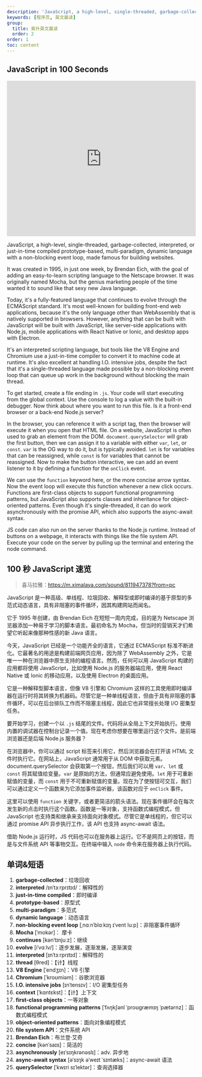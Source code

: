 ```yaml
---
description: 'JavaScript, a high-level, single-threaded, garbage-collected, interpreted, or just-in-time compiled prototype-based, multi-paradigm, dynamic language with a non-blocking event loop, made famous for building websites.'
keywords: [程序员, 英文晨读]
group:
  title: 紫升英文晨读
  order: 2
order: 1
toc: content
---
```


## JavaScript in 100 Seconds

<iframe width="100%" height="415" src="https://www.youtube.com/embed/DHjqpvDnNGE?si=zNoou0SS0TexPPA1" title="YouTube video player" frameborder="0" allow="accelerometer; autoplay; clipboard-write; encrypted-media; gyroscope; picture-in-picture; web-share" referrerpolicy="strict-origin-when-cross-origin" allowfullscreen></iframe>

JavaScript, a high-level, single-threaded, garbage-collected, interpreted, or just-in-time compiled prototype-based, multi-paradigm, dynamic language with a non-blocking event loop, made famous for building websites.

It was created in 1995, in just one week, by Brendan Eich, with the goal of adding an easy-to-learn scripting language to the Netscape browser. It was originally named Mocha, but the genius marketing people of the time wanted it to sound like that sexy new Java language.

Today, it's a fully-featured language that continues to evolve through the ECMAScript standard. It's most well-known for building front-end web applications, because it's the only language other than WebAssembly that is natively supported in browsers. However, anything that can be built with JavaScript will be built with JavaScript, like server-side applications with Node.js, mobile applications with React Native or Ionic, and desktop apps with Electron.

It's an interpreted scripting language, but tools like the V8 Engine and Chromium use a just-in-time compiler to convert it to machine code at runtime. It's also excellent at handling I.O. intensive jobs, despite the fact that it's a single-threaded language made possible by a non-blocking event loop that can queue up work in the background without blocking the main thread.

To get started, create a file ending in `.js`. Your code will start executing from the global context. Use the console to log a value with the built-in debugger. Now think about where you want to run this file. Is it a front-end browser or a back-end Node.js server?

In the browser, you can reference it with a script tag, then the browser will execute it when you open that HTML file. On a website, JavaScript is often used to grab an element from the DOM. `document.querySelector` will grab the first button, then we can assign it to a variable with either `var`, `let`, or `const`. `var` is the OG way to do it, but is typically avoided. `let` is for variables that can be reassigned, while `const` is for variables that cannot be reassigned. Now to make the button interactive, we can add an event listener to it by defining a function for the `onClick` event.

We can use the `function` keyword here, or the more concise arrow syntax. Now the event loop will execute this function whenever a new click occurs. Functions are first-class objects to support functional programming patterns, but JavaScript also supports classes and inheritance for object-oriented patterns. Even though it's single-threaded, it can do work asynchronously with the promise API, which also supports the async-await syntax.

JS code can also run on the server thanks to the Node.js runtime. Instead of buttons on a webpage, it interacts with things like the file system API. Execute your code on the server by pulling up the terminal and entering the node command.

## 100 秒 JavaScript 速览

> 喜马拉雅：https://m.ximalaya.com/sound/811947378?from=pc

JavaScript 是一种高级、单线程、垃圾回收、解释型或即时编译的基于原型的多范式动态语言，具有非阻塞的事件循环，因其构建网站而闻名。

它于 1995 年创建，由 Brendan Eich 在短短一周内完成，目的是为 Netscape 浏览器添加一种易于学习的脚本语言。最初命名为 Mocha，但当时的营销天才们希望它听起来像那种性感的新 Java 语言。

今天，JavaScript 已经是一个功能齐全的语言，它通过 ECMAScript 标准不断进化。它最著名的用途是构建前端网页应用，因为除了 WebAssembly 之外，它是唯一一种在浏览器中原生支持的编程语言。然而，任何可以用 JavaScript 构建的应用都将使用 JavaScript，比如使用 Node.js 的服务器端应用，使用 React Native 或 Ionic 的移动应用，以及使用 Electron 的桌面应用。

它是一种解释型脚本语言，但像 V8 引擎和 Chromium 这样的工具使用即时编译器在运行时将其转换为机器码。尽管它是一种单线程语言，但由于具有非阻塞的事件循环，可以在后台排队工作而不阻塞主线程，因此它也非常擅长处理 I/O 密集型任务。

要开始学习，创建一个以 `.js` 结尾的文件。代码将从全局上下文开始执行。使用内置的调试器在控制台记录一个值。现在考虑你想要在哪里运行这个文件。是前端浏览器还是后端 Node.js 服务器？

在浏览器中，你可以通过 script 标签来引用它，然后浏览器会在打开该 HTML 文件时执行它。在网站上，JavaScript 通常用于从 DOM 中获取元素。 document.querySelector 会获取第一个按钮，然后我们可以用 `var`、`let` 或 `const` 将其赋值给变量。`var` 是原始的方法，但通常应避免使用。`let` 用于可重新赋值的变量，而 `const` 用于不可重新赋值的变量。现在为了使按钮可交互，我们可以通过定义一个函数来为它添加事件监听器，该函数对应于 `onClick` 事件。

这里可以使用 `function` 关键字，或者更简洁的箭头语法。现在事件循环会在每次发生新的点击时执行这个函数。函数是一等对象，支持函数式编程模式，但 JavaScript 也支持类和继承来支持面向对象模式。尽管它是单线程的，但它可以通过 promise API 异步执行工作，该 API 也支持 async-await 语法。

借助 Node.js 运行时，JS 代码也可以在服务器上运行。它不是网页上的按钮，而是与文件系统 API 等事物交互。在终端中输入 `node` 命令来在服务器上执行代码。

## 单词&短语

1. **garbage-collected**：垃圾回收
2. **interpreted** /ɪnˈtɜːrprɪtɪd/：解释性的
3. **just-in-time compiled**：即时编译
4. **prototype-based**：原型式
5. **multi-paradigm**：多范式
6. **dynamic language**：动态语言
7. **non-blocking event loop** [ˌnɑːnˈblɑːkɪŋ ɪˈvent luːp]：非阻塞事件循环
8. **Mocha** [ˈmokər]： 摩卡
9. **continues** [kənˈtɪnjuːz]：继续
10. **evolve** [iˈvɑːlv/]：逐步发展，逐渐发展，逐渐演变
11. **interpreted** [ɪnˈtɜːrprɪtɪd]：解释性的
12. **thread** [θred]：【计】线程
13. **V8 Engine** [ˈendʒɪn]：V8 引擎
14. **Chromium** [ˈkroʊmiəm]：谷歌浏览器
15. **I.O. intensive jobs** [ɪnˈtensɪv]：I/O 密集型任务
16. **context** [ˈkɑntɛkst]：【计】上下文
17. **first-class objects**：一等对象
18. **functional programming patterns** [ˈfʌŋkʃənl ˈproʊɡræmɪŋ ˈpætərnz]：函数式编程模式
19. **object-oriented patterns**：面向对象编程模式
20. **file system API**：文件系统 API
21. **Brendan Eich**：布兰登·艾奇
22. **concise** [kənˈsaɪs]：简洁的
23. **asynchronously** [eɪˈsɪŋkrənəslɪ]：adv. 异步地
24. **async-await syntax** [əˈsɪŋk əˈweɪt ˈsɪntæks]：async-await 语法
25. **querySelector** [ˈkwɪri sɪˈlektər]：查询选择器
